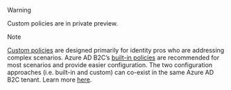 >[!WARNING]
> Custom policies are in private preview.

>[!NOTE]
> [Custom policies](..\articles\active-directory-b2c\active-directory-b2c-overview-custom.md#custom-policies) are designed primarily for identity pros who are addressing complex scenarios.  Azure AD B2C’s [built-in policies](..\articles\active-directory-b2c\active-directory-b2c-overview-custom.md) are recommended for most scenarios and provide easier configuration. The two configuration approaches (i.e. built-in and custom) can co-exist in the same Azure AD B2C tenant. Learn more [here](..\articles\active-directory-b2c\active-directory-b2c-overview-custom.md).
